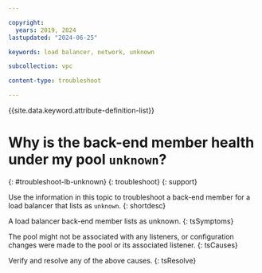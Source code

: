 ```yaml
---

copyright:
  years: 2019, 2024
lastupdated: "2024-06-25"

keywords: load balancer, network, unknown

subcollection: vpc

content-type: troubleshoot

---
```


{{site.data.keyword.attribute-definition-list}}

# Why is the back-end member health under my pool `unknown`?
{: #troubleshoot-lb-unknown}
{: troubleshoot}
{: support}

Use the information in this topic to troubleshoot a back-end member for a load balancer that lists as `unknown`.
{: shortdesc}

A load balancer back-end member lists as unknown.
{: tsSymptoms}

The pool might not be associated with any listeners, or configuration changes were made to the pool or its associated listener.
{: tsCauses}

Verify and resolve any of the above causes.
{: tsResolve}
